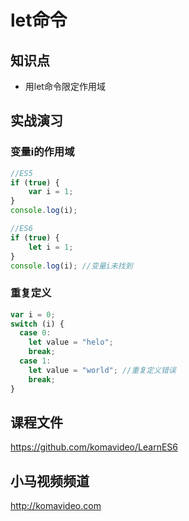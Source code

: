 let命令
=======

## 知识点

* 用let命令限定作用域

## 实战演习

### 变量i的作用域

~~~js
//ES5
if (true) {
    var i = 1;
}
console.log(i);

//ES6
if (true) {
    let i = 1;
}
console.log(i); //变量i未找到
~~~

### 重复定义

~~~js
var i = 0;
switch (i) {
  case 0:
    let value = "helo";
    break;
  case 1:
    let value = "world"; //重复定义错误
    break;
}
~~~

## 课程文件

https://github.com/komavideo/LearnES6

## 小马视频频道

http://komavideo.com
